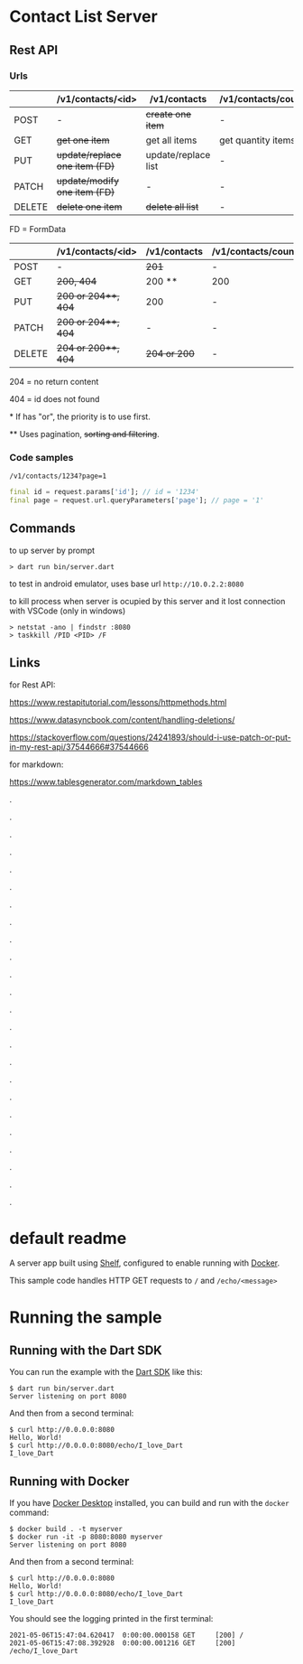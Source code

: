 # Contact List Server

## Rest API

### Urls

|         | /v1/contacts/\<id\>              | /v1/contacts        | /v1/contacts/count |
|---------|----------------------------------|---------------------|--------------------|
| POST    | -                                | ~~create one item~~ | -                  |
| GET     | ~~get one item~~                 | get all items       | get quantity items |
| PUT     | ~~update/replace one item (FD)~~ | update/replace list | -                  |
| PATCH   | ~~update/modify one item (FD)~~  | -                   | -                  |
| DELETE  | ~~delete one item~~              | ~~delete all list~~ | -                  |

FD = FormData

|        | /v1/contacts/\<id\>   | /v1/contacts   | /v1/contacts/count |
|--------|-----------------------|----------------|--------------------|
| POST   | -                     | ~~201~~        | -                  |             
| GET    | ~~200, 404~~          | 200 **         | 200                |
| PUT    | ~~200 or 204**, 404~~ | 200            | -                  |
| PATCH  | ~~200 or 204**, 404~~ | -              | -                  |
| DELETE | ~~204 or 200**, 404~~ | ~~204 or 200~~ | -                  |

204 = no return content

404 = id does not found

\* If has "or", the priority is to use first.

\** Uses pagination, ~~sorting and filtering~~.

### Code samples

`/v1/contacts/1234?page=1`

```dart
final id = request.params['id']; // id = '1234'
final page = request.url.queryParameters['page']; // page = '1'
```

## Commands

to up server by prompt

```
> dart run bin/server.dart
```

to test in android emulator, uses base url `http://10.0.2.2:8080`

to kill process when server is ocupied by this server and it lost connection with VSCode (only in windows)

```
> netstat -ano | findstr :8080
> taskkill /PID <PID> /F
```

## Links

for Rest API:

https://www.restapitutorial.com/lessons/httpmethods.html

https://www.datasyncbook.com/content/handling-deletions/

https://stackoverflow.com/questions/24241893/should-i-use-patch-or-put-in-my-rest-api/37544666#37544666

for markdown:

https://www.tablesgenerator.com/markdown_tables

.

.

.

.

.

.

.

.

.

.

.

.

.

.

.

.

.

.

.

.

.

.

.

.

# default readme

A server app built using [Shelf](https://pub.dev/packages/shelf),
configured to enable running with [Docker](https://www.docker.com/).

This sample code handles HTTP GET requests to `/` and `/echo/<message>`

# Running the sample

## Running with the Dart SDK

You can run the example with the [Dart SDK](https://dart.dev/get-dart)
like this:

```
$ dart run bin/server.dart
Server listening on port 8080
```

And then from a second terminal:
```
$ curl http://0.0.0.0:8080
Hello, World!
$ curl http://0.0.0.0:8080/echo/I_love_Dart
I_love_Dart
```

## Running with Docker

If you have [Docker Desktop](https://www.docker.com/get-started) installed, you
can build and run with the `docker` command:

```
$ docker build . -t myserver
$ docker run -it -p 8080:8080 myserver
Server listening on port 8080
```

And then from a second terminal:
```
$ curl http://0.0.0.0:8080
Hello, World!
$ curl http://0.0.0.0:8080/echo/I_love_Dart
I_love_Dart
```

You should see the logging printed in the first terminal:
```
2021-05-06T15:47:04.620417  0:00:00.000158 GET     [200] /
2021-05-06T15:47:08.392928  0:00:00.001216 GET     [200] /echo/I_love_Dart
```
